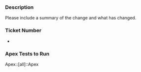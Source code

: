 ### Description

Please include a summary of the change and what has changed.

### Ticket Number

-

### Apex Tests to Run

Apex::[all]::Apex